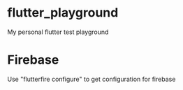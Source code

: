 # flutter_playground
My personal flutter test playground

# Firebase
Use "flutterfire configure" to get configuration for firebase
